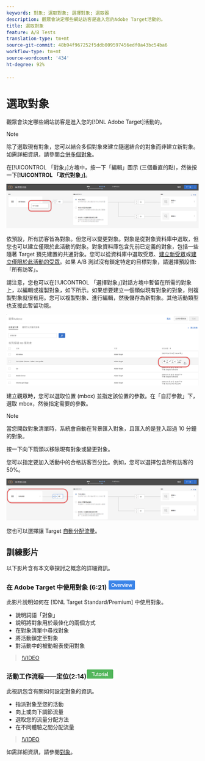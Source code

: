 ```yaml
---
keywords: 對象; 選取對象; 選擇對象; 選取器
description: 觀眾會決定哪些網站訪客是進入您的Adobe Target活動的。
title: 選取對象
feature: A/B Tests
translation-type: tm+mt
source-git-commit: 48b94f967252f5ddb009597456edf0a43bc54ba6
workflow-type: tm+mt
source-wordcount: '434'
ht-degree: 92%

---
```



# 選取對象

觀眾會決定哪些網站訪客是進入您的[!DNL Adobe Target]活動的。

>[!NOTE]
>
>除了選取現有對象，您可以結合多個對象來建立隨選結合的對象而非建立新對象。如需詳細資訊，請參閱[合併多個對象](/help/c-target/combining-multiple-audiences.md#concept_A7386F1EA4394BD2AB72399C225981E5)。

在[!UICONTROL 「對象」]方塊中，按一下「編輯」圖示 (三個垂直的點)，然後按一下&#x200B;**[!UICONTROL 「取代對象」]**。

![取代受眾選項](/help/c-activities/t-test-ab/t-test-create-ab/assets/replace-audience.png)

依預設，所有訪客皆為對象。但您可以變更對象。對象是從對象資料庫中選取，但您也可以建立僅限於此活動的對象。對象資料庫包含先前已定義的對象，包括一些隨著 Target 預先建置的共通對象。您可以從資料庫中選取受眾、[建立新受眾](/help/c-target/c-audiences/create-audience.md#task_1D507519D3AD4390B507F188BD294DC1)或[建立僅限於此活動的受眾](/help/c-target/creating-activity-only-audience.md#concept_A6BADCF530ED4AE1852E677FEBE68483)。如果 A/B 測試沒有鎖定特定的目標對象，請選擇預設值:「所有訪客」。

請注意，您也可以在[!UICONTROL 「選擇對象」]對話方塊中暫留在所需的對象上，以編輯或複製對象，如下所示。如果想要建立一個類似現有對象的對象，則複製對象就很有用。您可以複製對象、進行編輯，然後儲存為新對象。其他活動類型也支援此暫留功能。

![受眾暫留](/help/c-activities/t-test-ab/t-test-create-ab/assets/audience_picker_hover-new.png)

建立觀眾時，您可以選取位置 (mbox) 並指定該位置的參數。在「自訂參數」下，選取 mbox，然後指定需要的參數。

>[!NOTE]
>
>當您開啟對象清單時，系統會自動在背景匯入對象，且匯入的是登入超過 10 分鐘的對象。

按一下向下箭頭以移除現有對象或變更對象。

您可以指定要加入活動中的合格訪客百分比。例如，您可以選擇包含所有訪客的 50%。

![受眾百分比](/help/c-activities/t-test-ab/t-test-create-ab/assets/audperc-new.png)

您也可以選擇讓 Target [自動分配流量](/help/c-activities/automated-traffic-allocation/automated-traffic-allocation.md#concept_A1407678796B4C569E94CBA8A9F7F5D4)。

## 訓練影片

以下影片含有本文章探討之概念的詳細資訊。

### 在 Adobe Target 中使用對象 (6:21)  ![概述徽章](/help/assets/overview.png)

此影片說明如何在 [!DNL Target Standard/Premium] 中使用對象。

* 說明詞語「對象」
* 說明將對象用於最佳化的兩個方式
* 在對象清單中尋找對象
* 將活動鎖定至對象
* 對活動中的被動報表使用對象

>[!VIDEO](https://video.tv.adobe.com/v/17398)

### 活動工作流程——定位(2:14)![教學課程標章](/help/assets/tutorial.png)

此視訊包含有關如何設定對象的資訊。

* 指派對象至您的活動
* 向上或向下調節流量
* 選取您的流量分配方法
* 在不同體驗之間分配流量

>[!VIDEO](https://video.tv.adobe.com/v/17385)

如需詳細資訊，請參閱[對象](/help/c-target/c-audiences/audiences.md#concept_65BE870D290E412D8BBF557EEA67C271)。
